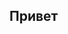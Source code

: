 ## Привет

<!--
Меня зовут Екатерина.
Я занимаюсь  аналитикой и визуализацией данных. В мой функционал входит исследовательский анализ данных, решение ad hoc задач, расчет продуктовых и бизнес метрик, проектирование интерактивных дэшбордов с использованием технологий Yandex DataLens и Apache Superset, составление аналитических отчетов в Jupiter NoteBook. Свободно владею английским для бизнес-коммуникации, составления презентаций и отчетов, ведения деловой переписки. 


